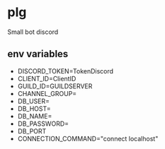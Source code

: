 # plg

Small bot discord

## env variables

- DISCORD_TOKEN=TokenDiscord
- CLIENT_ID=ClientID
- GUILD_ID=GUILDSERVER
- CHANNEL_GROUP=
- DB_USER=
- DB_HOST=
- DB_NAME=
- DB_PASSWORD=
- DB_PORT
- CONNECTION_COMMAND="connect localhost"
